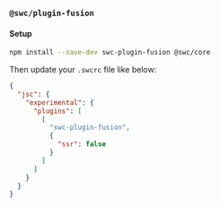 ### `@swc/plugin-fusion`

#### Setup

```sh
npm install --save-dev swc-plugin-fusion @swc/core
```

Then update your `.swcrc` file like below:

```json
{
  "jsc": {
    "experimental": {
      "plugins": [
        [
          "swc-plugin-fusion",
          {
            "ssr": false
          }
        ]
      ]
    }
  }
}
```
